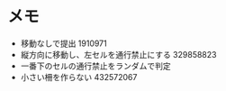 # メモ

- 移動なしで提出 1910971
- 縦方向に移動し、左セルを通行禁止にする 329858823
- 一番下のセルの通行禁止をランダムで判定
- 小さい柵を作らない 432572067
